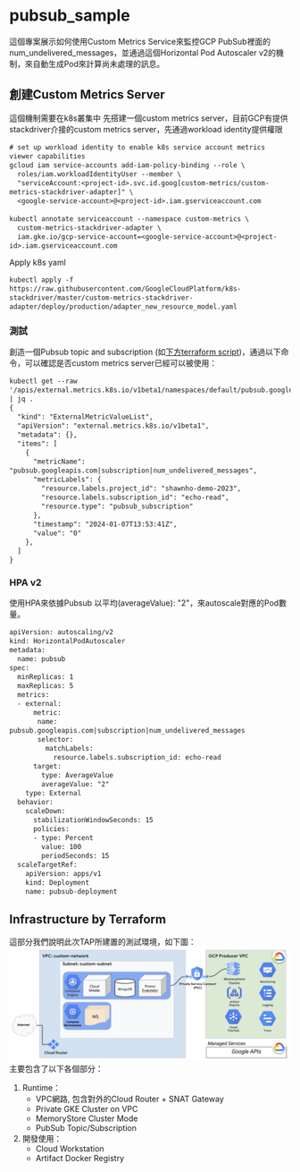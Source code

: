 # pubsub_sample
這個專案展示如何使用Custom Metrics Service來監控GCP PubSub裡面的num_undelivered_messages，並通過這個Horizontal Pod Autoscaler v2的機制，來自動生成Pod來計算尚未處理的訊息。

## 創建Custom Metrics Server
這個機制需要在k8s叢集中 先搭建一個custom metrics server，目前GCP有提供stackdriver介接的custom metrics server，先通過workload identity提供權限
```
# set up workload identity to enable k8s service account metrics viewer capabilities
gcloud iam service-accounts add-iam-policy-binding --role \
  roles/iam.workloadIdentityUser --member \
  "serviceAccount:<project-id>.svc.id.goog[custom-metrics/custom-metrics-stackdriver-adapter]" \
  <google-service-account>@<project-id>.iam.gserviceaccount.com

kubectl annotate serviceaccount --namespace custom-metrics \
  custom-metrics-stackdriver-adapter \
  iam.gke.io/gcp-service-account=<google-service-account>@<project-id>.iam.gserviceaccount.com
```
Apply k8s yaml
```
kubectl apply -f https://raw.githubusercontent.com/GoogleCloudPlatform/k8s-stackdriver/master/custom-metrics-stackdriver-adapter/deploy/production/adapter_new_resource_model.yaml
```

### 測試
創造一個Pubsub topic and subscription (如[下方terraform script](#infrastructure-by-terraform))，通過以下命令，可以確認是否custom metrics server已經可以被使用：
```
kubectl get --raw '/apis/external.metrics.k8s.io/v1beta1/namespaces/default/pubsub.googleapis.com|subscription|num_undelivered_messages' | jq .
{
  "kind": "ExternalMetricValueList",
  "apiVersion": "external.metrics.k8s.io/v1beta1",
  "metadata": {},
  "items": [
    {
      "metricName": "pubsub.googleapis.com|subscription|num_undelivered_messages",
      "metricLabels": {
        "resource.labels.project_id": "shawnho-demo-2023",
        "resource.labels.subscription_id": "echo-read",
        "resource.type": "pubsub_subscription"
      },
      "timestamp": "2024-01-07T13:53:41Z",
      "value": "0"
    },
  ]
}
```

### HPA v2
使用HPA來依據Pubsub 以平均(averageValue): "2"，來autoscale對應的Pod數量。
```
apiVersion: autoscaling/v2
kind: HorizontalPodAutoscaler
metadata:
  name: pubsub
spec:
  minReplicas: 1
  maxReplicas: 5
  metrics:
  - external:
      metric:
       name: pubsub.googleapis.com|subscription|num_undelivered_messages
       selector:
         matchLabels:
           resource.labels.subscription_id: echo-read
      target:
        type: AverageValue
        averageValue: "2"
    type: External
  behavior:
    scaleDown:
      stabilizationWindowSeconds: 15
      policies:
      - type: Percent
        value: 100
        periodSeconds: 15
  scaleTargetRef:
    apiVersion: apps/v1
    kind: Deployment
    name: pubsub-deployment
```

## Infrastructure by Terraform
這部分我們說明此次TAP所建置的測試環境，如下圖：
![architecture diagram](images/architecture.png)
主要包含了以下各個部分：
1. Runtime：
    * VPC網路, 包含對外的Cloud Router + SNAT Gateway
    * Private GKE Cluster on VPC
    * MemoryStore Cluster Mode
    * PubSub Topic/Subscription
2. 開發使用：
    * Cloud Workstation
    * Artifact Docker Registry

